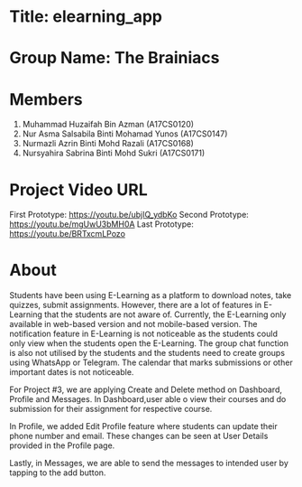 # Title: elearning_app

# Group Name: The Brainiacs

# Members
1. Muhammad Huzaifah Bin Azman (A17CS0120)
2. Nur Asma Salsabila Binti Mohamad Yunos (A17CS0147)
3. Nurmazli Azrin Binti Mohd Razali (A17CS0168)
4. Nursyahira Sabrina Binti Mohd Sukri (A17CS0171)


# Project Video URL
First Prototype: https://youtu.be/ubjIQ_ydbKo
Second Prototype: https://youtu.be/mgUwU3bMH0A
Last Prototype: https://youtu.be/BRTxcmLPozo

# About 
Students have been using E-Learning as a platform to download notes, take quizzes, submit assignments. However, there are a lot of features in E-Learning that the students are not aware of. Currently, the E-Learning only available in web-based version and not mobile-based version. The notification feature in E-Learning is not noticeable as the students could only view when the students open the E-Learning. The group chat function is also not utilised by the students and the students need to create groups using WhatsApp or Telegram. The calendar that marks submissions or other important dates is not noticeable.

For Project #3, we are applying Create and Delete method on Dashboard, Profile and Messages. In Dashboard,user able o view their courses and do submission for their assignment for respective course.

In Profile, we added Edit Profile feature where students can update their phone number and email. These changes can be seen at User Details provided in the Profile page.

Lastly, in Messages, we are able to send the messages to intended user by tapping to the add button.

